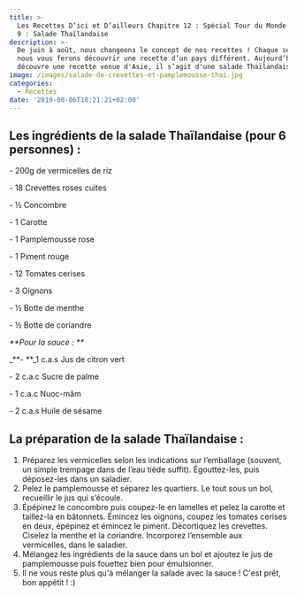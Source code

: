 ```yaml
---
title: >-
  Les Recettes D’ici et D’ailleurs Chapitre 12 : Spécial Tour du Monde - Épisode
  9 : Salade Thaïlandaise
description: >-
  De juin à août, nous changeons le concept de nos recettes ! Chaque semaine,
  nous vous ferons découvrir une recette d’un pays différent. Aujourd’hui, on
  découvre une recette venue d'Asie, il s’agit d'une salade Thaïlandaise:)
image: /images/salade-de-crevettes-et-pamplemousse-thai.jpg
categories:
  - Recettes
date: '2019-08-06T10:21:21+02:00'
---
```

## Les ingrédients de la salade Thaïlandaise (pour 6 personnes) :

\- 200g de vermicelles de riz

\- 18 Crevettes roses cuites

\- ½ Concombre

\- 1 Carotte

\- 1 Pamplemousse rose

\- 1 Piment rouge

\- 12 Tomates cerises

\- 3 Oignons 

\- ½ Botte de menthe

\- ½ Botte de coriandre

_**Pour la sauce : **_

_**\- **_1 c.a.s Jus de citron vert

\- 2 c.a.c Sucre de palme

\- 1 c.a.c Nuoc-mâm

\- 2 c.a.s Huile de sésame



## La préparation de la salade Thaïlandaise :

1. Préparez les vermicelles selon les indications sur l’emballage (souvent, un simple trempage dans de l’eau tiède suffit). Égouttez-les, puis déposez-les dans un saladier.
2. Pelez le pamplemousse et séparez les quartiers. Le tout sous un bol, recueillir le jus qui s’écoule.
3. Épépinez le concombre puis coupez-le en lamelles et pelez la carotte et taillez-la en bâtonnets. Émincez les oignons, coupez les tomates cerises en deux, épépinez et émincez le piment. Décortiquez les crevettes. Ciselez la menthe et la coriandre. Incorporez l’ensemble aux vermicelles, dans le saladier.
4. Mélangez les ingrédients de la sauce dans un bol et ajoutez le jus de pamplemousse  puis fouettez bien pour émulsionner. 
5. Il ne vous reste plus qu'à mélanger la salade avec la sauce ! C'est prêt, bon appétit ! :)
